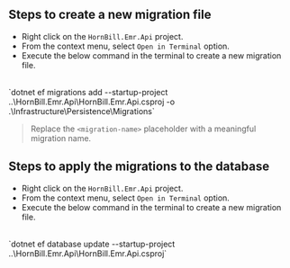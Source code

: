 ## Steps to create a new migration file
- Right click on the `HornBill.Emr.Api` project.
- From the context menu, select `Open in Terminal` option.
- Execute the below command in the terminal to create a new migration file. 
<br>
`dotnet ef migrations add <migration-name> --startup-project ..\HornBill.Emr.Api\HornBill.Emr.Api.csproj -o .\Infrastructure\Persistence\Migrations`

> Replace the `<migration-name>` placeholder with a meaningful migration name.

## Steps to apply the migrations to the database
- Right click on the `HornBill.Emr.Api` project.
- From the context menu, select `Open in Terminal` option.
- Execute the below command in the terminal to create a new migration file.
<br>
`dotnet ef database update --startup-project ..\HornBill.Emr.Api\HornBill.Emr.Api.csproj`